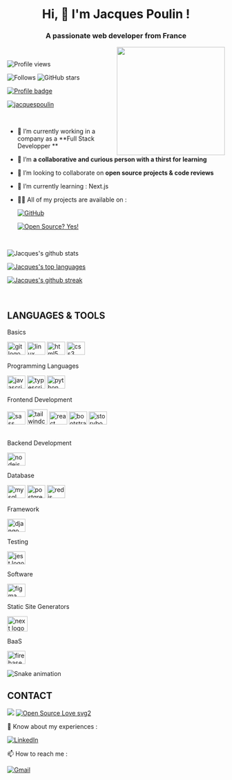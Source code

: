 
<h1 align="center">Hi, 👋 I'm Jacques Poulin !</h1>
<h3 align="center">A passionate web developer from France</h3>
<img align="right" height="250" src="https://thumbs.gfycat.com/ColorlessBitesizedKob-max-1mb.gif"  />
<br>


![Profile views](https://gpvc.arturio.dev/JacquesPoulin)

![Follows](https://img.shields.io/github/followers/JacquesPoulin.svg?style=social&label=Follow&maxAge=2592000)
![GitHub stars](https://img.shields.io/github/stars/JacquesPoulin?style=social)

[![Profile badge](https://www.codewars.com/users/Jacko64/badges/large)](https://www.codewars.com/users/Jacko64)

<p align="left"> <a href="https://github.com/ryo-ma/github-profile-trophy"><img src="https://github-profile-trophy.vercel.app/?username=jacquespoulin" alt="jacquespoulin" /></a></p>

<br>

- 🔭 I’m currently working in a company as a **Full Stack Developper **

- 🌱 I’m **a collaborative and curious person with a thirst for learning**

- 👯 I’m looking to collaborate on **open source projects & code reviews**

- 🌱 I’m currently learning : Next.js

- 👨‍💻 All of my projects are available on :

  [![GitHub](https://img.shields.io/badge/GitHub-100000?style=for-the-badge&logo=github&logoColor=white)](https://github.com/JacquesPoulin)

  [![Open Source? Yes!](https://badgen.net/badge/Open%20Source%20%3F/Yes%21/blue?icon=github)](https://github.com/JacquesPoulin?tab=repositories)

<br>


![Jacques's github stats](https://github-readme-stats.vercel.app/api?username=JacquesPoulin&theme=blue-green)

[![Jacques's top languages](https://github-readme-stats.vercel.app/api/top-langs/?username=JacquesPoulin&theme=blue-green)](https://github.com/JacquesPoulin/JacquesPoulin)

[![Jacques's github streak](https://github-readme-streak-stats.herokuapp.com/?user=JacquesPoulin&theme=blue-green)](https://github.com/JacquesPoulin/JacquesPoulin)

<br>

<h2 align="left">LANGUAGES & TOOLS</h2> 

<div align="left">
  <p>Basics</p>
  <img src="https://cdn.jsdelivr.net/gh/devicons/devicon/icons/git/git-original.svg" height="30" width="42" alt="git logo" title="Git" />
  <img src="https://cdn.jsdelivr.net/gh/devicons/devicon/icons/linux/linux-original.svg" height="30" width="42" alt="linux logo" title="Linux"  />
  <img src="https://cdn.jsdelivr.net/gh/devicons/devicon/icons/html5/html5-original.svg" height="30" width="42" alt="html5 logo" title="HTML" />
  <img src="https://cdn.jsdelivr.net/gh/devicons/devicon/icons/css3/css3-original.svg" height="30" width="42" alt="css3 logo" title="CSS" />
  <br>
  <p>Programming Languages</p>
  <img src="https://cdn.jsdelivr.net/gh/devicons/devicon/icons/javascript/javascript-original.svg" height="30" width="42" alt="javascript logo" title="Javascript" />
  <img src="https://cdn.jsdelivr.net/gh/devicons/devicon/icons/typescript/typescript-plain.svg" height="30" width="42" alt="typescript logo" title="Typescript" />
  <img src="https://cdn.jsdelivr.net/gh/devicons/devicon/icons/python/python-original.svg" height="30" width="42" alt="python logo" title="Typescript" />
  <br>
  <p>Frontend Development</p>
  <img src="https://cdn.jsdelivr.net/gh/devicons/devicon/icons/sass/sass-original.svg" height="30" width="42" alt="sass logo" title="SASS" />
  <img src="https://cdn.jsdelivr.net/gh/devicons/devicon/icons/tailwindcss/tailwindcss-original-wordmark.svg" height="35" width="47" alt="tailwindcss logo" title="Tailwind CSS">
  <img src="https://cdn.jsdelivr.net/gh/devicons/devicon/icons/react/react-original.svg" height="30" width="42" alt="react logo" title="REACT" />
  <img src="https://cdn.jsdelivr.net/gh/devicons/devicon/icons/bootstrap/bootstrap-original.svg" height="30" width="42" alt="bootstrap logo" title="Bootstrap"/>
  <img src="https://cdn.jsdelivr.net/gh/devicons/devicon/icons/storybook/storybook-original.svg" height="30" width="42" alt="storybook logo" title="StoryBook" />
</div>
  <br>
  <p>Backend Development</p>
  <img src="https://cdn.jsdelivr.net/gh/devicons/devicon/icons/nodejs/nodejs-plain.svg" height="30" width="42" alt="nodejs" title="NodeJS"/>
  <br>
  <p>Database</p>
  <img src="https://cdn.jsdelivr.net/gh/devicons/devicon/icons/mysql/mysql-original.svg" height="30" width="42" alt="mysql logo" title="MySQL" />
  <img src="https://cdn.jsdelivr.net/gh/devicons/devicon/icons/postgresql/postgresql-original.svg" height="30" width="42" alt="postgresql logo" title="PostgreSQL" />
  <img src="https://cdn.jsdelivr.net/gh/devicons/devicon/icons/redis/redis-original.svg" height="30" width="42" alt="redis logo" title="REDIS" />
  <br>
  <p>Framework</p>
  <img src="https://cdn.jsdelivr.net/gh/devicons/devicon/icons/django/django-plain.svg" height="30" width="42" alt="django logo" title="Django" />
  <br>
  <p>Testing</p>
  <img src="https://cdn.jsdelivr.net/gh/devicons/devicon/icons/jest/jest-plain.svg" height="30" width="42" alt="jest logo" title="JEST" />
  <br>
  <p>Software</p>
  <img src="https://cdn.jsdelivr.net/gh/devicons/devicon/icons/figma/figma-original.svg" height="30" width="42" alt="figma logo" title="Figma" />
  <br>
  <p>Static Site Generators</p>
  <img src="https://cdn.jsdelivr.net/gh/devicons/devicon/icons/nextjs/nextjs-original.svg" height="35" width="47" alt="next logo" title="NEXT.JS" />
  <br>
  <p>BaaS</p>
  <img src="https://cdn.jsdelivr.net/gh/devicons/devicon/icons/firebase/firebase-plain.svg" height="30" width="42" alt="firebase logo" title="Firebase" />


![Snake animation](https://github.com/JacquesPoulin/JacquesPoulin/blob/output/github-contribution-grid-snake.svg)

<h2 align="left">CONTACT</h2> 

![](https://img.shields.io/badge/Ask%20me-anything-1abc9c.svg)
[![Open Source Love svg2](https://badges.frapsoft.com/os/v2/open-source.svg?v=103)](https://github.com/JacquesPoulin?tab=repositories)

📄 Know about my experiences :

[![LinkedIn](https://img.shields.io/badge/linkedin-%230077B5.svg?style=for-the-badge&logo=linkedin&logoColor=white)](https://www.linkedin.com/in/jacquespoulin/)

📫 How to reach me : 

   [![Gmail](https://img.shields.io/badge/Gmail-D14836?style=for-the-badge&logo=gmail&logoColor=white)](https://mail.google.com/mail/u/?authuser=jacques.poulin64@gmail.com)
</p>
